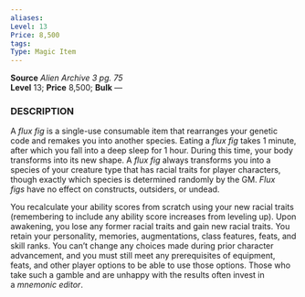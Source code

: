 ```yaml
---
aliases: 
Level: 13
Price: 8,500
tags: 
Type: Magic Item
---
```

**Source** _Alien Archive 3 pg. 75_  
**Level** 13; **Price** 8,500; **Bulk** —

### DESCRIPTION

A _flux fig_ is a single-use consumable item that rearranges your genetic code and remakes you into another species. Eating a _flux fig_ takes 1 minute, after which you fall into a deep sleep for 1 hour. During this time, your body transforms into its new shape. A _flux fig_ always transforms you into a species of your creature type that has racial traits for player characters, though exactly which species is determined randomly by the GM. _Flux figs_ have no effect on constructs, outsiders, or undead.  
  
You recalculate your ability scores from scratch using your new racial traits (remembering to include any ability score increases from leveling up). Upon awakening, you lose any former racial traits and gain new racial traits. You retain your personality, memories, augmentations, class features, feats, and skill ranks. You can’t change any choices made during prior character advancement, and you must still meet any prerequisites of equipment, feats, and other player options to be able to use those options. Those who take such a gamble and are unhappy with the results often invest in a _mnemonic editor_.